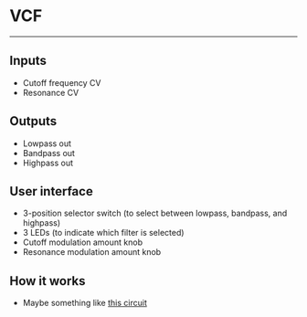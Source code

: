 # VCF
---
## Inputs
* Cutoff frequency CV
* Resonance CV

## Outputs
* Lowpass out
* Bandpass out
* Highpass out

## User interface
* 3-position selector switch (to select between lowpass, bandpass, and highpass)
* 3 LEDs (to indicate which filter is selected)
* Cutoff modulation amount knob
* Resonance modulation amount knob

## How it works
* Maybe something like [this circuit](https://www.birthofasynth.com/Thomas_Henry/Pages/VCF-1.html)
